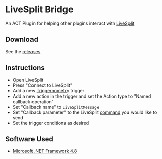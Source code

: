 # LiveSplit Bridge

An ACT Plugin for helping other plugins interact with [LiveSplit](https://livesplit.org/)

## Download
See the [releases](https://github.com/Makar8000/LiveSplitBridge/releases)

## Instructions
- Open LiveSplit
- Press "Connect to LiveSplit"
- Add a new [Triggernometry](https://github.com/paissaheavyindustries/Triggernometry) trigger
- Add a new action in the trigger and set the Action type to "Named callback operation"
- Set "Callback name" to `LiveSplitMessage`
- Set "Callback parameter" to the LiveSplit [command](https://github.com/LiveSplit/LiveSplit/blob/1.8.25/LiveSplit/LiveSplit.Core/Server/CommandServer.cs#L143-L336) you would like to send
- Set the trigger conditions as desired

## Software Used
 * [Microsoft .NET Framework 4.8](https://dotnet.microsoft.com/download/dotnet-framework)
